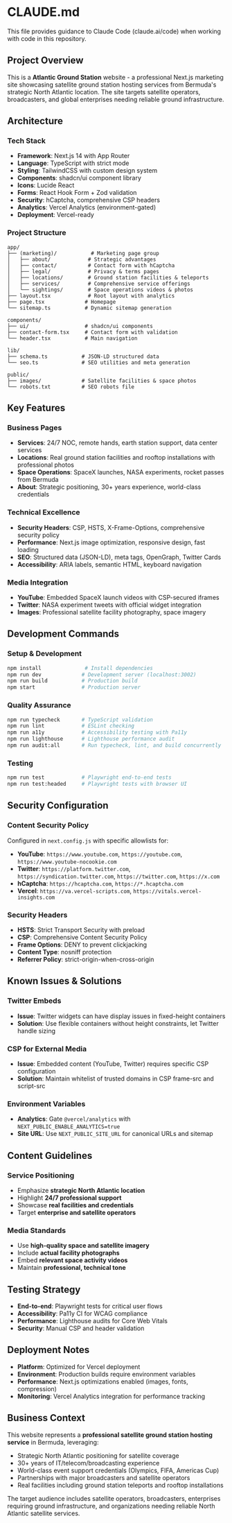 # CLAUDE.md

This file provides guidance to Claude Code (claude.ai/code) when working with code in this repository.

## Project Overview

This is a **Atlantic Ground Station** website - a professional Next.js marketing site showcasing satellite ground station hosting services from Bermuda's strategic North Atlantic location. The site targets satellite operators, broadcasters, and global enterprises needing reliable ground infrastructure.

## Architecture

### Tech Stack
- **Framework**: Next.js 14 with App Router
- **Language**: TypeScript with strict mode
- **Styling**: TailwindCSS with custom design system
- **Components**: shadcn/ui component library
- **Icons**: Lucide React
- **Forms**: React Hook Form + Zod validation
- **Security**: hCaptcha, comprehensive CSP headers
- **Analytics**: Vercel Analytics (environment-gated)
- **Deployment**: Vercel-ready

### Project Structure
```
app/
├── (marketing)/           # Marketing page group
│   ├── about/            # Strategic advantages
│   ├── contact/          # Contact form with hCaptcha
│   ├── legal/            # Privacy & terms pages
│   ├── locations/        # Ground station facilities & teleports
│   ├── services/         # Comprehensive service offerings
│   └── sightings/        # Space operations videos & photos
├── layout.tsx            # Root layout with analytics
├── page.tsx             # Homepage
└── sitemap.ts           # Dynamic sitemap generation

components/
├── ui/                  # shadcn/ui components
├── contact-form.tsx     # Contact form with validation
└── header.tsx           # Main navigation

lib/
├── schema.ts           # JSON-LD structured data
└── seo.ts              # SEO utilities and meta generation

public/
├── images/             # Satellite facilities & space photos
└── robots.txt          # SEO robots file
```

## Key Features

### Business Pages
- **Services**: 24/7 NOC, remote hands, earth station support, data center services
- **Locations**: Real ground station facilities and rooftop installations with professional photos
- **Space Operations**: SpaceX launches, NASA experiments, rocket passes from Bermuda
- **About**: Strategic positioning, 30+ years experience, world-class credentials

### Technical Excellence
- **Security Headers**: CSP, HSTS, X-Frame-Options, comprehensive security policy
- **Performance**: Next.js image optimization, responsive design, fast loading
- **SEO**: Structured data (JSON-LD), meta tags, OpenGraph, Twitter Cards
- **Accessibility**: ARIA labels, semantic HTML, keyboard navigation

### Media Integration
- **YouTube**: Embedded SpaceX launch videos with CSP-secured iframes
- **Twitter**: NASA experiment tweets with official widget integration
- **Images**: Professional satellite facility photography, space imagery

## Development Commands

### Setup & Development
```bash
npm install              # Install dependencies
npm run dev             # Development server (localhost:3002)
npm run build           # Production build
npm start               # Production server
```

### Quality Assurance
```bash
npm run typecheck       # TypeScript validation
npm run lint            # ESLint checking
npm run a11y            # Accessibility testing with Pa11y
npm run lighthouse      # Lighthouse performance audit
npm run audit:all       # Run typecheck, lint, and build concurrently
```

### Testing
```bash
npm run test            # Playwright end-to-end tests
npm run test:headed     # Playwright tests with browser UI
```

## Security Configuration

### Content Security Policy
Configured in `next.config.js` with specific allowlists for:
- **YouTube**: `https://www.youtube.com`, `https://youtube.com`, `https://www.youtube-nocookie.com`
- **Twitter**: `https://platform.twitter.com`, `https://syndication.twitter.com`, `https://twitter.com`, `https://x.com`
- **hCaptcha**: `https://hcaptcha.com`, `https://*.hcaptcha.com`
- **Vercel**: `https://va.vercel-scripts.com`, `https://vitals.vercel-insights.com`

### Security Headers
- **HSTS**: Strict Transport Security with preload
- **CSP**: Comprehensive Content Security Policy
- **Frame Options**: DENY to prevent clickjacking
- **Content Type**: nosniff protection
- **Referrer Policy**: strict-origin-when-cross-origin

## Known Issues & Solutions

### Twitter Embeds
- **Issue**: Twitter widgets can have display issues in fixed-height containers
- **Solution**: Use flexible containers without height constraints, let Twitter handle sizing

### CSP for External Media
- **Issue**: Embedded content (YouTube, Twitter) requires specific CSP configuration
- **Solution**: Maintain whitelist of trusted domains in CSP frame-src and script-src

### Environment Variables
- **Analytics**: Gate `@vercel/analytics` with `NEXT_PUBLIC_ENABLE_ANALYTICS=true`
- **Site URL**: Use `NEXT_PUBLIC_SITE_URL` for canonical URLs and sitemap

## Content Guidelines

### Service Positioning
- Emphasize **strategic North Atlantic location**
- Highlight **24/7 professional support**
- Showcase **real facilities and credentials**
- Target **enterprise and satellite operators**

### Media Standards
- Use **high-quality space and satellite imagery**
- Include **actual facility photographs**
- Embed **relevant space activity videos**
- Maintain **professional, technical tone**

## Testing Strategy

- **End-to-end**: Playwright tests for critical user flows
- **Accessibility**: Pa11y CI for WCAG compliance
- **Performance**: Lighthouse audits for Core Web Vitals
- **Security**: Manual CSP and header validation

## Deployment Notes

- **Platform**: Optimized for Vercel deployment
- **Environment**: Production builds require environment variables
- **Performance**: Next.js optimizations enabled (images, fonts, compression)
- **Monitoring**: Vercel Analytics integration for performance tracking

## Business Context

This website represents a **professional satellite ground station hosting service** in Bermuda, leveraging:
- Strategic North Atlantic positioning for satellite coverage
- 30+ years of IT/telecom/broadcasting experience
- World-class event support credentials (Olympics, FIFA, Americas Cup)
- Partnerships with major broadcasters and satellite operators
- Real facilities including ground station teleports and rooftop installations

The target audience includes satellite operators, broadcasters, enterprises requiring ground infrastructure, and organizations needing reliable North Atlantic satellite services.